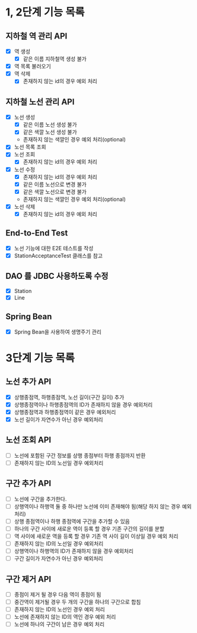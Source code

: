 # 1, 2단계 기능 목록

## 지하철 역 관리 API

- [x] 역 생성
  - [x] 같은 이름 지하철역 생성 불가
- [x] 역 목록 불러오기
- [x] 역 삭제
  - [x] 존재하지 않는 id의 경우 예외 처리
    
## 지하철 노선 관리 API

- [x] 노선 생성
    - [x] 같은 이름 노선 생성 불가
    - [x] 같은 색깔 노선 생성 불가
    - 존재하지 않는 색깔인 경우 예외 처리(optional)
- [x] 노선 목록 조회
- [x] 노선 조회
    - [x] 존재하지 않는 id의 경우 예외 처리
- [x] 노선 수정
    - [x] 존재하지 않는 id의 경우 예외 처리
    - [x] 같은 이름 노선으로 변경 불가
    - [x] 같은 색깔 노선으로 변경 불가
    - 존재하지 않는 색깔인 경우 예외 처리(optional)
- [x] 노선 삭제
    - [x] 존재하지 않는 id의 경우 예외 처리
    
## End-to-End Test

- [x] 노선 기능에 대한 E2E 테스트를 작성
- [x] StationAcceptanceTest 클래스를 참고

## DAO 를 JDBC 사용하도록 수정
- [x] Station
- [x] Line

## Spring Bean
- [x] Spring Bean을 사용하여 생명주기 관리

# 3단계 기능 목록

## 노선 추가 API
- [x] 상행종점역, 하행종점역, 노선 길이(구간 길이) 추가
- [x] 상행종점역이나 하행종점역의 ID가 존재하지 않을 경우 예외처리
- [x] 상행종점역과 하행종점역이 같은 경우 예외처리
- [x] 노선 길이가 자연수가 아닌 경우 예외처리

## 노선 조회 API
- [ ] 노선에 포함된 구간 정보를 상행 종점부터 하행 종점까지 반환
- [ ] 존재하지 않는 ID의 노선일 경우 예외처리

## 구간 추가 API
- [ ] 노선에 구간을 추가한다.
- [ ] 상행역이나 하행역 둘 중 하나만 노선에 이미 존재해야 됨(해당 하지 않는 경우 예외처리)
- [ ] 상행 종점역이나 하행 종점역에 구간을 추가할 수 있음
- [ ] 하나의 구간 사이에 새로운 역이 등록 할 경우 기존 구간의 길이를 분할
- [ ] 역 사이에 새로운 역을 등록 할 경우 기존 역 사이 길이 이상일 경우 예외 처리
- [ ] 존재하지 않는 ID의 노선일 경우 예외처리
- [ ] 상행역이나 하행역의 ID가 존재하지 않을 경우 예외처리
- [ ] 구간 길이가 자연수가 아닌 경우 예외처리

## 구간 제거 API
- [ ] 종점이 제거 될 경우 다음 역이 종점이 됨
- [ ] 중간역이 제거될 경우 두 개의 구간을 하나의 구간으로 합침
- [ ] 존재하지 않는 ID의 노선인 경우 예외 처리
- [ ] 노선에 존재하지 않는 ID의 역인 경우 예외 처리
- [ ] 노선에 하나의 구간이 남은 경우 예외 처리
